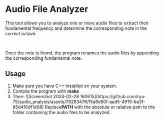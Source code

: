 # Audio File Analyzer

<p>This tool allows you to analyze one or more audio files to extract their fundamental frequency and determine the corresponding note in the correct octave.</p><br>
<p>Once the note is found, the program renames the audio files by appending the corresponding fundamental note.</p>

<h2>Usage</h2>
<ol>
  <li>Make sure you have C++ installed on your system.</li>
  <li>Compile the program with <strong>make</strong></li>
  <li>Then: 
    ![Screenshot 2024-02-28 160615](https://github.com/ryu-75/audio_analysis/assets/79263476/f5a6e80f-aad5-4919-ba3f-85d416df1d08)
    <span>Replace<strong>PATH</strong> with the absolute or relative path to the folder containing the audio files to be analyzed.</span>
  </li>
</ol>
